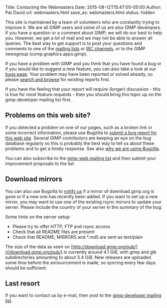 Title: Contacting the Webmasters
Date: 2015-08-12T15:47:05-05:00
Author: Pat David
url: webmasters.html
save_as: webmasters.html
status: hidden



This site is maintained by a team of volunteers who are constantly trying to improve it. We are all GIMP users and some of us are also GIMP developers. If you have a question or a comment about GIMP, we will do our best to help you. However, we get a _lot_ of mail and we may not be able to answer all queries. The best way to get support is to post your questions and comments to one of the [mailing lists](/mail_lists.html) or [IRC channels](/irc.html), or to the GIMP newsgroup (comp.graphics.apps.gimp).

If you have a problem with GIMP and you think that you have found a bug or if you would like to suggest a new feature, you can also take a look at our [bugs page](/bugs/). Your problem may have been reported or solved already, so please [search and browse](https://bugzilla.gnome.org) for existing reports first.

If you have the feeling that your report will require (longer) discussion - this is true for most feature requests - then you should bring this topic up on the gimp-developer mailing list first.

## Problems on this web site?

If you detected a problem on one of our pages, such as a broken link or some incorrect information, please use Bugzilla to [submit a bug report for this web site](http://bugzilla.gnome.org/enter_bug.cgi?product=gimp-web&component=www.gimp.org&op_sys=All). Several GIMP contributors are keeping an eye on the bug database regularly so this is probably the best way to tell us about these problems and to get a timely response. See also [why we are using Bugzilla](/bugs/why_bugzilla.html).

You can also subscribe to the [gimp-web mailing list](/mail_lists.html) and then submit your improvement proposals to the list.

## Download mirrors

You can also use Bugzilla to [notify us](http://bugzilla.gnome.org/enter_bug.cgi?product=gimp-web&component=ftp+mirrors&op_sys=All) if a mirror of download.gimp.org is gone or if a new one has recently been added. If you want to set up a new mirror, you may want to use one of the existing rsync mirrors to update your server. Please include the country of your server in the summary of the bug.

Some hints on the server setup:

*   Please try to offer HTTP, FTP and rsync access
*   Check that all README files are present
*   Check that README, MIRRORS and \*.md5 are sent as text/plain

The size of the data as seen on [http://download.gimp.org/pub/](//download.gimp.org/pub/) is currently around 4.1 GiB, with gimp and gtk subdirectories amounting to about 3.4 GiB. New releases are uploaded some time before the announcement is made, so syncing every few days should be sufficient.

## Last resort

If you want to contact us by e-mail, then post to the [gimp-developer mailing list](/mail_lists.html).
